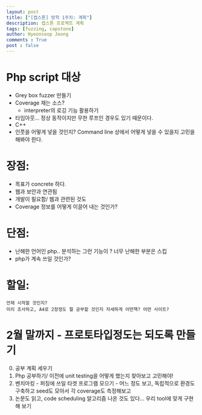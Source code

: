```yaml
---
layout: post
title: ["[캡스톤] 방학 1주차: 계획"]
description: 캡스톤 프로젝트 계획
tags: [fuzzing, capstone]
author: Hyeonseop Jeong
comments : True
post : false
---
```



# Php script 대상
- Grey box fuzzer 만들기
- Coverage 재는 소스?
	- interpreter의 로깅 기능 활용하기
- 타임아웃... 정상 동작이지만 무한 루프인 경우도 있기 때문이다.
- C++
- 인풋을 어떻게 넣을 것인지? Command line 상에서 어떻게 넣을 수 있을지 고민을 해봐야 한다.

# 장점: 
- 목표가 concrete 하다.
- 웹과 보안과 연관됨
- 개발이 필요함/ 웹과 관련된 것도
- Coverage 정보를 어떻게 이끌어 내는 것인가?

# 단점:
- 난해한 언어인 php.. 분석하는 그런 기능이 ? 너무 난해한 부분은 스킵
- php가 계속 쓰일 것인가?


# 할일: 
	언제 시작할 것인지? 
	미리 조사하고, A4로 2장정도 뭘 공부할 것인지 자세하게 어떤책? 어떤 사이트?


# 2월 말까지 - 프로토타입정도는 되도록 만들기
0. 공부 계획 세우기
1. Php 공부하기/ 이전에 unit testing을 어떻게 했는지 찾아보고 고민해야!
2. 벤치마킹 - 퍼징에 쓰일 타겟 프로그램 모으기 - 어느 정도 보고, 독립적으로 환경도 구축하고
 seed도 모아서 각 coverage도 측정해보고
3. 논문도 읽고, code scheduling 알고리즘 나온 것도 있다… 우리 tool에 맞게 구현해 보기
